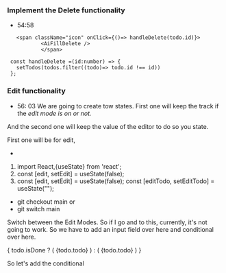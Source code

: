  ### Implement the Delete functionality

 - 54:58 

 ```tsx
    <span className="icon" onClick={()=> handleDelete(todo.id)}>
            <AiFillDelete />
            </span>
 ```

 ```tsx
  const handleDelete =(id:number) => {
    setTodos(todos.filter((todo)=> todo.id !== id))
  };
 ```

 ### Edit functionality
 - 56: 03
 We are going to create tow states.
 First one will keep the track if the 
 *edit mode is on or not.*

 And the second one will keep the value of
 the editor to do so you state.

 First one will be for edit, 

-
1. import React,{useState} from 'react';
2.  const [edit, setEdit] =  useState<boolean>(false);
3.  const [edit, setEdit] =  useState<boolean>(false);
    const [editTodo, setEditTodo] = useState<string>("");

- git checkout main
 or 
 - git switch main


Switch between the Edit Modes. So if I go and to this, currently, it's not going to work.
So we have to add an input field over here and conditional over here.

{ todo.isDone ? ( {todo.todo} ) : ( {todo.todo} ) }

So let's add the conditional